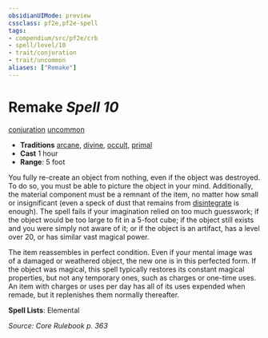 ```yaml
---
obsidianUIMode: preview
cssclass: pf2e,pf2e-spell
tags:
- compendium/src/pf2e/crb
- spell/level/10
- trait/conjuration
- trait/uncommon
aliases: ["Remake"]
---
```

# Remake *Spell 10*   
[conjuration](conjuration.md "Conjuration School Trait")  [uncommon](uncommon.md "Uncommon Rarity Trait")  

- **Traditions** [arcane](arcane.md "Arcane Tradition Trait"), [divine](divine.md "Divine Tradition Trait"), [occult](occult.md "Occult Tradition Trait"), [primal](primal.md "Primal Tradition Trait")
- **Cast** 1 hour 
- **Range**: 5 foot

You fully re-create an object from nothing, even if the object was destroyed. To do so, you must be able to picture the object in your mind. Additionally, the material component must be a remnant of the item, no matter how small or insignificant (even a speck of dust that remains from [disintegrate](disintegrate.md) is enough). The spell fails if your imagination relied on too much guesswork; if the object would be too large to fit in a 5-foot cube; if the object still exists and you were simply not aware of it; or if the object is an artifact, has a level over 20, or has similar vast magical power.

The item reassembles in perfect condition. Even if your mental image was of a damaged or weathered object, the new one is in this perfected form. If the object was magical, this spell typically restores its constant magical properties, but not any temporary ones, such as charges or one-time uses. An item with charges or uses per day has all of its uses expended when remade, but it replenishes them normally thereafter.

**Spell Lists**: Elemental

*Source: Core Rulebook p. 363*